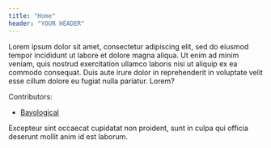 ```yaml
---
title: "Home"
header: "YOUR HEADER"
---
```


Lorem ipsum dolor sit amet, consectetur adipiscing elit, sed do eiusmod tempor incididunt ut labore et dolore magna aliqua. Ut enim ad minim veniam, quis nostrud exercitation ullamco laboris nisi ut aliquip ex ea commodo consequat. Duis aute irure dolor in reprehenderit in voluptate velit esse cillum dolore eu fugiat nulla pariatur. Lorem?

Contributors:
- [Bayological](https://github.com/bayological)

Excepteur sint occaecat cupidatat non proident, sunt in culpa qui officia deserunt mollit anim id est laborum.
